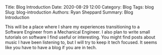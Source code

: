 Title: Blog Introduction
Date: 2020-08-29 12:00
Category: Blog
Tags: blog
Slug: blog-introduction
Authors: Ryan Sheppard
Summary: Blog Introduction

This will be a place where I share my experiences transitioning to a Software Engineer from a Mechanical Engineer. I also plan to write small tutorials on software I find useful or interesting. You might find posts about music I have been listening to, but I will try to keep it tech focused. It seems like you have to have a blog if you are in tech.